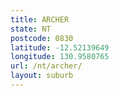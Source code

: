 ```yaml
---
title: ARCHER
state: NT
postcode: 0830
latitude: -12.52139649
longitude: 130.9580765
url: /nt/archer/
layout: suburb
---
```

